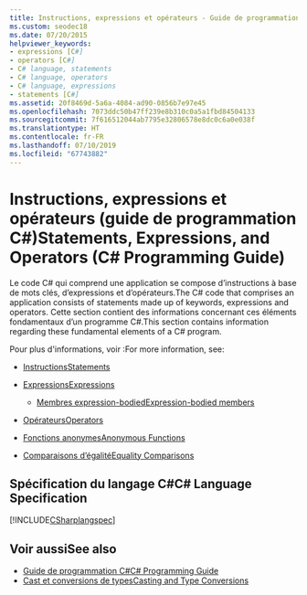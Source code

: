 ```yaml
---
title: Instructions, expressions et opérateurs - Guide de programmation C#
ms.custom: seodec18
ms.date: 07/20/2015
helpviewer_keywords:
- expressions [C#]
- operators [C#]
- C# language, statements
- C# language, operators
- C# language, expressions
- statements [C#]
ms.assetid: 20f8469d-5a6a-4084-ad90-0856b7e97e45
ms.openlocfilehash: 7073ddc50b47ff239e8b310c0a5a1fbd84504133
ms.sourcegitcommit: 7f616512044ab7795e32806578e8dc0c6a0e038f
ms.translationtype: HT
ms.contentlocale: fr-FR
ms.lasthandoff: 07/10/2019
ms.locfileid: "67743882"
---
```

# <a name="statements-expressions-and-operators-c-programming-guide"></a><span data-ttu-id="401d6-102">Instructions, expressions et opérateurs (guide de programmation C#)</span><span class="sxs-lookup"><span data-stu-id="401d6-102">Statements, Expressions, and Operators (C# Programming Guide)</span></span>

<span data-ttu-id="401d6-103">Le code C# qui comprend une application se compose d’instructions à base de mots clés, d’expressions et d’opérateurs.</span><span class="sxs-lookup"><span data-stu-id="401d6-103">The C# code that comprises an application consists of statements made up of keywords, expressions and operators.</span></span> <span data-ttu-id="401d6-104">Cette section contient des informations concernant ces éléments fondamentaux d’un programme C#.</span><span class="sxs-lookup"><span data-stu-id="401d6-104">This section contains information regarding these fundamental elements of a C# program.</span></span>

 <span data-ttu-id="401d6-105">Pour plus d'informations, voir :</span><span class="sxs-lookup"><span data-stu-id="401d6-105">For more information, see:</span></span>

- [<span data-ttu-id="401d6-106">Instructions</span><span class="sxs-lookup"><span data-stu-id="401d6-106">Statements</span></span>](statements.md)

- [<span data-ttu-id="401d6-107">Expressions</span><span class="sxs-lookup"><span data-stu-id="401d6-107">Expressions</span></span>](expressions.md)

  - [<span data-ttu-id="401d6-108">Membres expression-bodied</span><span class="sxs-lookup"><span data-stu-id="401d6-108">Expression-bodied members</span></span>](expression-bodied-members.md)

- [<span data-ttu-id="401d6-109">Opérateurs</span><span class="sxs-lookup"><span data-stu-id="401d6-109">Operators</span></span>](operators.md)

- [<span data-ttu-id="401d6-110">Fonctions anonymes</span><span class="sxs-lookup"><span data-stu-id="401d6-110">Anonymous Functions</span></span>](anonymous-functions.md)

- [<span data-ttu-id="401d6-111">Comparaisons d’égalité</span><span class="sxs-lookup"><span data-stu-id="401d6-111">Equality Comparisons</span></span>](equality-comparisons.md)

## <a name="c-language-specification"></a><span data-ttu-id="401d6-112">Spécification du langage C#</span><span class="sxs-lookup"><span data-stu-id="401d6-112">C# Language Specification</span></span>

[!INCLUDE[CSharplangspec](~/includes/csharplangspec-md.md)]

## <a name="see-also"></a><span data-ttu-id="401d6-113">Voir aussi</span><span class="sxs-lookup"><span data-stu-id="401d6-113">See also</span></span>

- [<span data-ttu-id="401d6-114">Guide de programmation C#</span><span class="sxs-lookup"><span data-stu-id="401d6-114">C# Programming Guide</span></span>](../../../csharp/programming-guide/index.md)
- [<span data-ttu-id="401d6-115">Cast et conversions de types</span><span class="sxs-lookup"><span data-stu-id="401d6-115">Casting and Type Conversions</span></span>](../../../csharp/programming-guide/types/casting-and-type-conversions.md)
